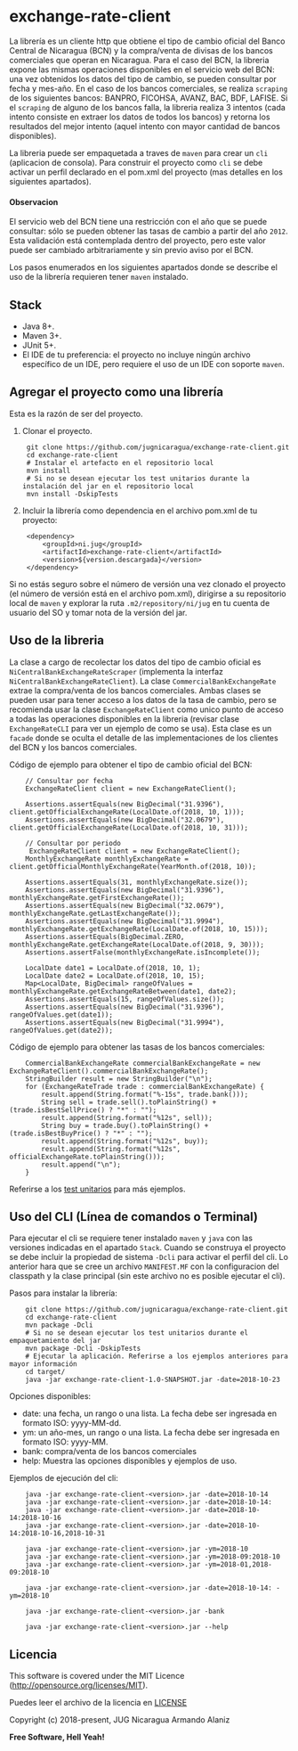 # exchange-rate-client

La librería es un cliente http que obtiene el tipo de cambio oficial del Banco Central de Nicaragua (BCN) y la compra/venta de divisas de los bancos comerciales que operan en Nicaragua. Para el caso del BCN, la libreria expone las mismas operaciones disponibles en el servicio web del BCN: una vez obtenidos los datos del tipo de cambio, se pueden consultar por fecha y mes-año. En el caso de los bancos comerciales, se realiza `scraping` de los siguientes bancos: BANPRO, FICOHSA, AVANZ, BAC, BDF, LAFISE. Si el `scraping` de alguno de los bancos falla, la libreria realiza 3 intentos (cada intento consiste en extraer los datos de todos los bancos) y retorna los resultados del mejor intento (aquel intento con mayor cantidad de bancos disponibles).

La libreria puede ser empaquetada a traves de `maven` para crear un `cli` (aplicacion de consola). Para construir el proyecto como `cli` se debe activar un perfil declarado en el pom.xml del proyecto (mas detalles en los siguientes apartados).

#### Observacion

El servicio web del BCN tiene una restricción con el año que se puede consultar: sólo se pueden obtener las tasas de cambio a partir del año `2012`. Esta validación está contemplada dentro del proyecto, pero este valor puede ser cambiado arbitrariamente y sin previo aviso por el BCN.

Los pasos enumerados en los siguientes apartados donde se describe el uso de la librería requieren tener `maven` instalado.

## Stack

- Java 8+.
- Maven 3+.
- JUnit 5+.
- El IDE de tu preferencia: el proyecto no incluye ningún archivo específico de un IDE, pero requiere el uso de un IDE con soporte `maven`.

## Agregar el proyecto como una librería

Esta es la razón de ser del proyecto.

1. Clonar el proyecto.

        git clone https://github.com/jugnicaragua/exchange-rate-client.git
        cd exchange-rate-client
        # Instalar el artefacto en el repositorio local
        mvn install
        # Si no se desean ejecutar los test unitarios durante la instalación del jar en el repositorio local
        mvn install -DskipTests

2. Incluir la librería como dependencia en el archivo pom.xml de tu proyecto:

        <dependency>
            <groupId>ni.jug</groupId>
            <artifactId>exchange-rate-client</artifactId>
            <version>${version.descargada}</version>
        </dependency>

Si no estás seguro sobre el número de versión una vez clonado el proyecto (el número de versión está en el archivo pom.xml), dirigirse a su repositorio local de `maven` y explorar la ruta `.m2/repository/ni/jug` en tu cuenta de usuario del SO y tomar nota de la versión del jar.

## Uso de la libreria

La clase a cargo de recolectar los datos del tipo de cambio oficial es `NiCentralBankExchangeRateScraper` (implementa la interfaz `NiCentralBankExchangeRateClient`). La clase `CommercialBankExchangeRate` extrae la compra/venta de los bancos comerciales. Ambas clases se pueden usar para tener acceso a los datos de la tasa de cambio, pero se recomienda usar la clase `ExchangeRateClient` como unico punto de acceso a todas las operaciones disponibles en la libreria (revisar clase `ExchangeRateCLI` para ver un ejemplo de como se usa). Esta clase es un `facade` donde se oculta el detalle de las implementaciones de los clientes del BCN y los bancos comerciales.

Código de ejemplo para obtener el tipo de cambio oficial del BCN:

        // Consultar por fecha
        ExchangeRateClient client = new ExchangeRateClient();

        Assertions.assertEquals(new BigDecimal("31.9396"), client.getOfficialExchangeRate(LocalDate.of(2018, 10, 1)));
        Assertions.assertEquals(new BigDecimal("32.0679"), client.getOfficialExchangeRate(LocalDate.of(2018, 10, 31)));

        // Consultar por periodo
         ExchangeRateClient client = new ExchangeRateClient();
        MonthlyExchangeRate monthlyExchangeRate = client.getOfficialMonthlyExchangeRate(YearMonth.of(2018, 10));

        Assertions.assertEquals(31, monthlyExchangeRate.size());
        Assertions.assertEquals(new BigDecimal("31.9396"), monthlyExchangeRate.getFirstExchangeRate());
        Assertions.assertEquals(new BigDecimal("32.0679"), monthlyExchangeRate.getLastExchangeRate());
        Assertions.assertEquals(new BigDecimal("31.9994"), monthlyExchangeRate.getExchangeRate(LocalDate.of(2018, 10, 15)));
        Assertions.assertEquals(BigDecimal.ZERO, monthlyExchangeRate.getExchangeRate(LocalDate.of(2018, 9, 30)));
        Assertions.assertFalse(monthlyExchangeRate.isIncomplete());

        LocalDate date1 = LocalDate.of(2018, 10, 1);
        LocalDate date2 = LocalDate.of(2018, 10, 15);
        Map<LocalDate, BigDecimal> rangeOfValues = monthlyExchangeRate.getExchangeRateBetween(date1, date2);
        Assertions.assertEquals(15, rangeOfValues.size());
        Assertions.assertEquals(new BigDecimal("31.9396"), rangeOfValues.get(date1));
        Assertions.assertEquals(new BigDecimal("31.9994"), rangeOfValues.get(date2));

Código de ejemplo para obtener las tasas de los bancos comerciales:

        CommercialBankExchangeRate commercialBankExchangeRate = new ExchangeRateClient().commercialBankExchangeRate();
        StringBuilder result = new StringBuilder("\n");
        for (ExchangeRateTrade trade : commercialBankExchangeRate) {
            result.append(String.format("%-15s", trade.bank()));
            String sell = trade.sell().toPlainString() + (trade.isBestSellPrice() ? "*" : "");
            result.append(String.format("%12s", sell));
            String buy = trade.buy().toPlainString() + (trade.isBestBuyPrice() ? "*" : "");
            result.append(String.format("%12s", buy));
            result.append(String.format("%12s", officialExchangeRate.toPlainString()));
            result.append("\n");
        }

Referirse a los [test unitarios][test unitario] para más ejemplos.

## Uso del CLI (Línea de comandos o Terminal)

Para ejecutar el cli se requiere tener instalado `maven` y `java` con las versiones indicadas en el apartado `Stack`. Cuando se construya el proyecto se debe incluir la propiedad de sistema `-Dcli` para activar el perfil del cli. Lo anterior hara que se cree un archivo `MANIFEST.MF` con la configuracion del classpath y la clase principal (sin este archivo no es posible ejecutar el cli).

Pasos para instalar la librería:

        git clone https://github.com/jugnicaragua/exchange-rate-client.git
        cd exchange-rate-client
        mvn package -Dcli
        # Si no se desean ejecutar los test unitarios durante el empaquetamiento del jar
        mvn package -Dcli -DskipTests
        # Ejecutar la aplicación. Referirse a los ejemplos anteriores para mayor información
        cd target/
        java -jar exchange-rate-client-1.0-SNAPSHOT.jar -date=2018-10-23

Opciones disponibles:

- date: una fecha, un rango o una lista. La fecha debe ser ingresada en formato ISO: yyyy-MM-dd.
- ym: un año-mes, un rango o una lista. La fecha debe ser ingresada en formato ISO: yyyy-MM.
- bank: compra/venta de los bancos comerciales
- help: Muestra las opciones disponibles y ejemplos de uso.

Ejemplos de ejecución del cli:

        java -jar exchange-rate-client-<version>.jar -date=2018-10-14
        java -jar exchange-rate-client-<version>.jar -date=2018-10-14:
        java -jar exchange-rate-client-<version>.jar -date=2018-10-14:2018-10-16
        java -jar exchange-rate-client-<version>.jar -date=2018-10-14:2018-10-16,2018-10-31

        java -jar exchange-rate-client-<version>.jar -ym=2018-10
        java -jar exchange-rate-client-<version>.jar -ym=2018-09:2018-10
        java -jar exchange-rate-client-<version>.jar -ym=2018-01,2018-09:2018-10

        java -jar exchange-rate-client-<version>.jar -date=2018-10-14: -ym=2018-10

        java -jar exchange-rate-client-<version>.jar -bank

        java -jar exchange-rate-client-<version>.jar --help

## Licencia

This software is covered under the MIT Licence (http://opensource.org/licenses/MIT).

Puedes leer el archivo de la licencia en [LICENSE][license]

Copyright (c) 2018-present, JUG Nicaragua Armando Alaniz

**Free Software, Hell Yeah!**

[license]: LICENSE.txt
[test unitario]: src/test/java/ni/jug/ncb/exchangerate/ExchangeRateScraperTest.java
